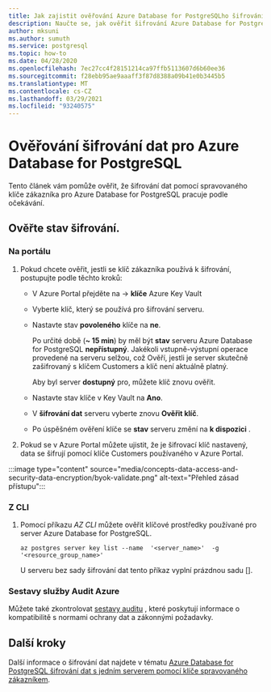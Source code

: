 ```yaml
---
title: Jak zajistit ověřování Azure Database for PostgreSQLho šifrování dat
description: Naučte se, jak ověřit šifrování Azure Database for PostgreSQLho šifrování dat pomocí klíče spravovaného zákazníky.
author: mksuni
ms.author: sumuth
ms.service: postgresql
ms.topic: how-to
ms.date: 04/28/2020
ms.openlocfilehash: 7ec27cc4f28151214ca97ffb5113607d6b60ee36
ms.sourcegitcommit: f28ebb95ae9aaaff3f87d8388a09b41e0b3445b5
ms.translationtype: MT
ms.contentlocale: cs-CZ
ms.lasthandoff: 03/29/2021
ms.locfileid: "93240575"
---
```

# <a name="validating-data-encryption-for-azure-database-for-postgresql"></a>Ověřování šifrování dat pro Azure Database for PostgreSQL

Tento článek vám pomůže ověřit, že šifrování dat pomocí spravovaného klíče zákazníka pro Azure Database for PostgreSQL pracuje podle očekávání.

## <a name="check-the-encryption-status"></a>Ověřte stav šifrování.

### <a name="from-portal"></a>Na portálu

1. Pokud chcete ověřit, jestli se klíč zákazníka používá k šifrování, postupujte podle těchto kroků:

    * V Azure Portal přejděte na   ->  **klíče** Azure Key Vault
    * Vyberte klíč, který se používá pro šifrování serveru.
    * Nastavte stav **povoleného** klíče na **ne**.
  
       Po určité době (**~ 15 min**) by měl být **stav** serveru Azure Database for PostgreSQL **nepřístupný**. Jakékoli vstupně-výstupní operace provedené na serveru selžou, což Ověří, jestli je server skutečně zašifrovaný s klíčem Customers a klíč není aktuálně platný.
    
        Aby byl server **dostupný** pro, můžete klíč znovu ověřit. 
    
    * Nastavte stav klíče v Key Vault na **Ano**.
    * V **šifrování dat** serveru vyberte znovu **Ověřit klíč**.
    * Po úspěšném ověření klíče se **stav** serveru změní na **k dispozici** .

2. Pokud se v Azure Portal můžete ujistit, že je šifrovací klíč nastavený, data se šifrují pomocí klíče Customers používaného v Azure Portal.

  :::image type="content" source="media/concepts-data-access-and-security-data-encryption/byok-validate.png" alt-text="Přehled zásad přístupu":::

### <a name="from-cli"></a>Z CLI

1. Pomocí příkazu *AZ CLI* můžete ověřit klíčové prostředky používané pro server Azure Database for PostgreSQL.

    ```azurecli-interactive
   az postgres server key list --name  '<server_name>'  -g '<resource_group_name>'
    ```

    U serveru bez sady šifrování dat tento příkaz vyplní prázdnou sadu [].

### <a name="azure-audit-reports"></a>Sestavy služby Audit Azure

Můžete také zkontrolovat [sestavy auditu](https://servicetrust.microsoft.com) , které poskytují informace o kompatibilitě s normami ochrany dat a zákonnými požadavky.

## <a name="next-steps"></a>Další kroky

Další informace o šifrování dat najdete v tématu [Azure Database for PostgreSQL šifrování dat s jedním serverem pomocí klíče spravovaného zákazníkem](concepts-data-encryption-postgresql.md).